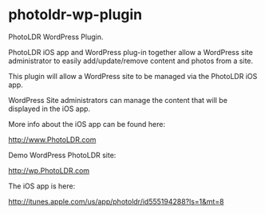photoldr-wp-plugin
==================

PhotoLDR WordPress Plugin.

PhotoLDR iOS app and WordPress plug-in together allow a WordPress site administrator to easily add/update/remove content and photos from a site.

This plugin will allow a WordPress site to be managed via the PhotoLDR iOS app.

WordPress Site administrators can manage the content that will be displayed in the iOS app.


More info about the iOS app can be found here:

http://www.PhotoLDR.com

Demo WordPress PhotoLDR site:

http://wp.PhotoLDR.com


The iOS app is here:

http://itunes.apple.com/us/app/photoldr/id555194288?ls=1&mt=8
